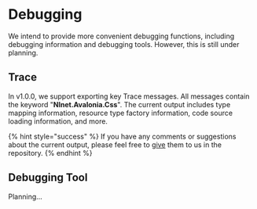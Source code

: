 # Debugging

We intend to provide more convenient debugging functions, including debugging information and debugging tools. However, this is still under planning.

## Trace

In v1.0.0, we support exporting key Trace messages. All messages contain the keyword "**Nlnet.Avalonia.Css**". The current output includes type mapping information, resource type factory information, code source loading information, and more.

{% hint style="success" %}
If you have any comments or suggestions about the current output, please feel free to [give](https://github.com/liwuqingxin/Avalonia.Css/issues) them to us in the repository.
{% endhint %}

## Debugging Tool

Planning...

